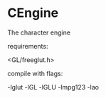 # CEngine
The character engine

requirements:

<GL/freeglut.h>

compile with flags:

-lglut -lGL -lGLU -lmpg123 -lao
